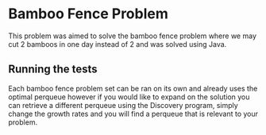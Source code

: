 # Bamboo Fence Problem

This problem was aimed to solve the bamboo fence problem where we may cut 2 bamboos in one day instead of 2 and was solved using Java.

## Running the tests

Each bamboo fence problem set can be ran on its own and already uses the optimal perqueue however if you would like to expand on the solution you can retrieve a different perqueue using the Discovery program, simply change the growth rates and you will find a perqueue that is relevant to your problem.